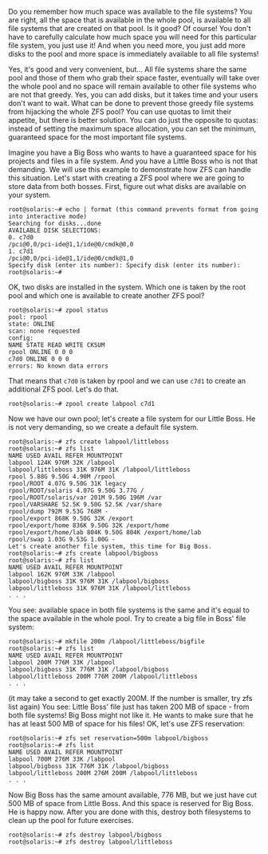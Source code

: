 Do you remember how much space was available to the file systems? You
are right, all the space that is available in the whole pool, is
available to all file systems that are created on that pool. Is it good?
Of course! You don't have to carefully calculate how much space you will
need for this particular file system, you just use it! And when you need
more, you just add more disks to the pool and more space is immediately
available to all file systems!

Yes, it's good and very convenient, but... All file systems share the
same pool and those of them who grab their space faster, eventually will
take over the whole pool and no space will remain available to other
file systems who are not that greedy. Yes, you can add disks, but it
takes time and your users don't want to wait. What can be done to
prevent those greedy file systems from hijacking the whole ZFS pool? You
can use quotas to limit their appetite, but there is better solution.
You can do just the opposite to quotas: instead of setting the maximum
space allocation, you can set the minimum, guaranteed space for the most
important file systems.

Imagine you have a Big Boss who wants to have a guaranteed space for his
projects and files in a file system. And you have a Little Boss who is
not that demanding. We will use this example to demonstrate how ZFS can
handle this situation. Let's start with creating a ZFS pool where we are
going to store data from both bosses. First, figure out what disks are
available on your system.

``` console
root@solaris:~# echo | format (this command prevents format from going into interactive mode)
Searching for disks...done
AVAILABLE DISK SELECTIONS:
0. c7d0
/pci@0,0/pci-ide@1,1/ide@0/cmdk@0,0
1. c7d1
/pci@0,0/pci-ide@1,1/ide@0/cmdk@1,0
Specify disk (enter its number): Specify disk (enter its number):
root@solaris:~#
```

OK, two disks are installed in the system. Which one is taken by the
root pool and which one is available to create another ZFS pool?

``` console
root@solaris:~# zpool status
pool: rpool
state: ONLINE
scan: none requested
config:
NAME STATE READ WRITE CKSUM
rpool ONLINE 0 0 0
c7d0 ONLINE 0 0 0
errors: No known data errors
```

That means that `c7d0` is taken by rpool and we can use `c7d1` to create
an additional ZFS pool. Let's do that.

    root@solaris:~# zpool create labpool c7d1

Now we have our own pool; let's create a file system for our Little
Boss. He is not very demanding, so we create a default file system.

``` console
root@solaris:~# zfs create labpool/littleboss
root@solaris:~# zfs list
NAME USED AVAIL REFER MOUNTPOINT
labpool 124K 976M 32K /labpool
labpool/littleboss 31K 976M 31K /labpool/littleboss
rpool 5.88G 9.50G 4.90M /rpool
rpool/ROOT 4.07G 9.50G 31K legacy
rpool/ROOT/solaris 4.07G 9.50G 3.77G /
rpool/ROOT/solaris/var 201M 9.50G 196M /var
rpool/VARSHARE 52.5K 9.50G 52.5K /var/share
rpool/dump 792M 9.53G 768M -
rpool/export 868K 9.50G 32K /export
rpool/export/home 836K 9.50G 32K /export/home
rpool/export/home/lab 804K 9.50G 804K /export/home/lab
rpool/swap 1.03G 9.53G 1.00G -
Let's create another file system, this time for Big Boss.
root@solaris:~# zfs create labpool/bigboss
root@solaris:~# zfs list
NAME USED AVAIL REFER MOUNTPOINT
labpool 162K 976M 33K /labpool
labpool/bigboss 31K 976M 31K /labpool/bigboss
labpool/littleboss 31K 976M 31K /labpool/littleboss
. . .
```

You see: available space in both file systems is the same and it's equal
to the space available in the whole pool. Try to create a big file in
Boss' file system:

``` console
root@solaris:~# mkfile 200m /labpool/littleboss/bigfile
root@solaris:~# zfs list
NAME USED AVAIL REFER MOUNTPOINT
labpool 200M 776M 33K /labpool
labpool/bigboss 31K 776M 31K /labpool/bigboss
labpool/littleboss 200M 776M 200M /labpool/littleboss
. . .
```

(it may take a second to get exactly 200M. If the number is smaller, try
zfs list again) You see: Little Boss' file just has taken 200 MB of
space - from both file systems! Big Boss might not like it. He wants to
make sure that he has at least 500 MB of space for his files! OK, let's
use ZFS reservation:

``` console
root@solaris:~# zfs set reservation=500m labpool/bigboss
root@solaris:~# zfs list
NAME USED AVAIL REFER MOUNTPOINT
labpool 700M 276M 33K /labpool
labpool/bigboss 31K 776M 31K /labpool/bigboss
labpool/littleboss 200M 276M 200M /labpool/littleboss
. . .
```

Now Big Boss has the same amount available, 776 MB, but we just have cut
500 MB of space from Little Boss. And this space is reserved for Big
Boss. He is happy now. After you are done with this, destroy both
filesystems to clean up the pool for future exercises.

``` console
root@solaris:~# zfs destroy labpool/bigboss
root@solaris:~# zfs destroy labpool/littleboss
```
